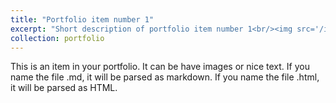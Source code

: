 ```yaml
---
title: "Portfolio item number 1"
excerpt: "Short description of portfolio item number 1<br/><img src='/images/Liu_Chengze_mc.png'>"
collection: portfolio
---
```


This is an item in your portfolio. It can be have images or nice text. If you name the file .md, it will be parsed as markdown. If you name the file .html, it will be parsed as HTML. 
